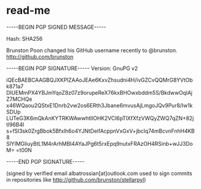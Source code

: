# read-me

-----BEGIN PGP SIGNED MESSAGE-----

Hash: SHA256

Brunston Poon changed his GitHub username recently to @brunston. http://github.com/brunston

-----BEGIN PGP SIGNATURE-----
Version: GnuPG v2

iQEcBAEBCAAGBQJXKPlZAAoJEAe6KxvZhsudni4H/ivGZCvQQMrG8YVtObk871a7
DIUEMmPX4YBJmYqoZ8z07z9orupeReX76kxBHOwxbddm5S/BkdwwOqIAjZ7MCHQe
x46WQaou2QStxE1Dnrb2vw2os6ERth3Jbane6mvusAjLmgoJQv9Pur8/Iw1kSDUp
LUTeG3K6mQkAnKYTRKWAwwhtIlOHK2VCI6pTlXfXfzVWQyZWQ7qZN+82jtl96B4I
s+fSl3sk0ZrgBbok5BfxIh6o4YJNtDeifAcppnVxGxV+jbcIq74mBcvnFnhH4KB8
SlYIMGliuyBtL1M4rArhMBI4AYaJPg6t5rxEpq9nutxFRAzOH4RSinb+wJJ3DoM=
=t00N

-----END PGP SIGNATURE-----

(signed by verified email albatrossian[at]outlook.com used to sign commits in repositories like http://github.com/brunston/stellarpyl)
